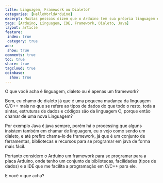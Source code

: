```yaml
---
title: Linguagem, Framework ou Dialeto?
categories: [HelloWorldArduino]
excerpt: Muitas pessoas dizem que o Arduino tem sua própria linguagem de programação, eu particularmente prefiro chamar de Dialeto, ou apenas um Framework
tags: [Arduino, Linguagem, IDE, Framework, Dialeto, Java]
layout: article
feature:
 index: true
 category: true
ads: 
 show: true
comments: true
toc: true
share: true
tagcloud: true
coinbase:
  show: true
---
```

O que você acha é linguagem, dialeto ou é apenas um framework?

Bem, eu chamo de dialeto já que é uma pequena mudança da linguagem C/C++ mais no que se refere ao tipos de dados do que todo o resto, toda a sintax, estruturas de dados e códigos são da linguagem C, porque então chamar de uma nova Linguagem?

Por exemplo Java é java sempre, porém há o processing que alguns insistem também em chamar de linguagem, eu o vejo como sendo um dialeto, e até prefiro chama-lo de framework, já que é um conjunto de ferramentas, bibliotecas e recursos para se programar em java de forma mais fácil.


Portanto considero o Arduino um framework para se programar para a placa Arduino, onde tenho um conjunto de bibliotecas, facilidades (tipos de dados) e a IDE que me facilita a programação em C/C++ para ele.

E você o que acha?
